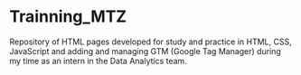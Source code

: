 # Trainning_MTZ
Repository of HTML pages developed for study and practice in HTML, CSS, JavaScript and adding and managing GTM (Google Tag Manager) during my time as an intern in the Data Analytics team.
